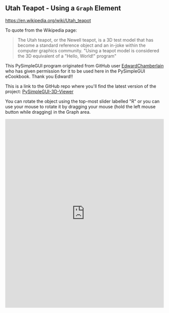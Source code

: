 ## Utah Teapot - Using a `Graph` Element

https://en.wikipedia.org/wiki/Utah_teapot

To quote from the Wikipedia page:
> The Utah teapot, or the Newell teapot, is a 3D test model that has become a 
> standard reference object and an in-joke within the computer graphics community. 
> "Using a teapot model is considered the 3D equivalent of a "Hello, World!" program"

This PySimpleGUI program originated from GitHub user [EdwardChamberlain](https://github.com/EdwardChamberlain/) who has given permission for it to be used here in the PySimpleGUI eCookbook.  Thank you Edward!!

This is a link to the GitHub repo where you'll find the latest version of the project:
[PySimpleGUI-3D-Viewer](https://github.com/EdwardChamberlain/PySimpleGUI-3D-Viewer) 

You can rotate the object using the top-most slider labelled "R" or you can use your mouse to rotate it by dragging your mouse (hold the left mouse button while dragging) in the Graph area.


<iframe src='https://trinket.io/embed/pygame/5cb3229fe8?start=result' width='100%' height='600' frameborder='0' marginwidth='0' marginheight='0' allowfullscreen></iframe>
